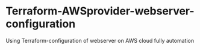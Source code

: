 # Terraform-AWSprovider-webserver-configuration
Using Terraform-configuration of webserver on AWS cloud fully automation
